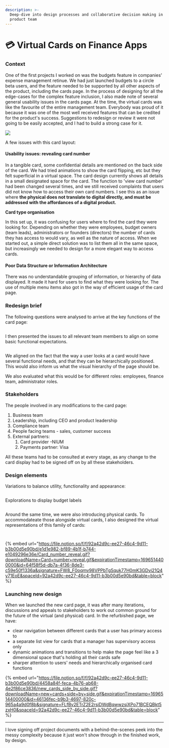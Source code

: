 ```yaml
---
description: >-
  Deep-dive into design processes and collaborative decision making in the
  product team
---
```


# 💳 Virtual Cards on Finance Apps

### Context

One of the first projects I worked on was the budgets feature in companies' expense management retinue. We had just launched budgets to a circle beta users, and the feature needed to be supported by all other aspects of the product, including the cards page. In the process of designing for all the edge-cases for the complex feature inclusion, I also made note of several general usability issues in the cards page. At the time, the virtual cards was like the favourite of the entire management team. Everybody was proud of it because it was one of the most well received features that can be credited for the product's success. Suggestions to redesign or review it were not going to be easily accepted, and I had to build a strong case for it.&#x20;

![](<../../.gitbook/assets/image (175).png>)&#x20;

A few issues with this card layout:&#x20;

#### Usability issues: revealing card number

In a tangible card, some confidential details are mentioned on the back side of the card. We had tried animations to show the card flipping, etc but they felt superficial in a virtual space. The card design currently shows all details in a small designated space for the card. The function to 'view card number' had been changed several times, and we still received complaints that users did not know how to access their own card numbers. I see this as an issue where **the physical does not translate to digital directly, and must be addressed with the affordances of a digital product.**&#x20;

**Card type organisation**

In this set up, it was confusing for users where to find the card they were looking for. Depending on whether they were employees, budget owners (team leads), administrators or founders (directors) the number of cards they has access to would vary, as well as the nature of access. When we started out, a simple direct solution was to list them all in the same space, but increasingly we needed to design for a more elegant way to access cards.&#x20;

#### Poor Data Structure or Information Architecture

There was no understandable grouping of information, or hierarchy of data displayed. It made it hard for users to find what they were looking for. The use of multiple menu items also got in the way of efficient usage of the card page.

### Redesign brief

The following questions were analysed to arrive at the key functions of the card page:

<figure><img src="../../.gitbook/assets/image (176).png" alt=""><figcaption></figcaption></figure>

I then presented the issues to all relevant team members to align on some basic functional expectations.

<figure><img src="../../.gitbook/assets/image (177).png" alt=""><figcaption></figcaption></figure>

We aligned on the fact that the way a user looks at a card would have several functional needs, and that they can be hierarchically positioned. This would also inform us what the visual hierarchy of the page should be.

We also evaluated what this would be for different roles: employees, finance team, administrator roles.

### Stakeholders

The people involved in any modifications to the card page:

1. Business team
2. Leadership, including CEO and product leadership
3. Compliance team
4. People facing teams - sales, customer success
5. External partners:
   1. Card provider -NIUM
   2. Payments partner: Visa

All these teams had to be consulted at every stage, as any change to the card display had to be signed off on by all these stakeholders.&#x20;

### Design elements



Variations to balance utility, functionality and appearance:

<figure><img src="../../.gitbook/assets/image (178).png" alt=""><figcaption></figcaption></figure>

Explorations to display budget labels

<figure><img src="../../.gitbook/assets/image (179).png" alt=""><figcaption></figcaption></figure>

Around the same time, we were also introducing physical cards. To accommodateate those alongside virtual cards, I also designed the virtual representations of this family of cards:

<figure><img src="../../.gitbook/assets/image (182).png" alt=""><figcaption></figcaption></figure>

<figure><img src="../../.gitbook/assets/image (180).png" alt=""><figcaption></figcaption></figure>

{% embed url="https://file.notion.so/f/f/92a42d9c-ee27-46c4-9d11-b3b00d5e90bd/e1d1e982-bf89-4b1f-b744-e1049296e36e/Card_number_reveal.gif?downloadName=Card+number+reveal.gif&expirationTimestamp=1696514400000&id=64f58f5d-db7a-4f36-8de3-c59e50f1336a&signature=FW8_F0oqmv98VPPbTgSquk77H0mK3GDvi21Q4y71EoE&spaceId=92a42d9c-ee27-46c4-9d11-b3b00d5e90bd&table=block" %}

### Launching new design

When we launched the new card page, it was after many iterations, discussions and appeals to stakeholders to work out common ground for the future of the virtual (and physical) card. In the refurbished page, we have:

* clear navigation between different cards that a user has primary access to
* a separate list view for cards that a manager has supervisory access only
* dynamic animations and transitions to help make the page feel like a 3 dimensional space that's holding all their cards safe
* sharper attention to users' needs and hierarchically organised card functions

{% embed url="https://file.notion.so/f/f/92a42d9c-ee27-46c4-9d11-b3b00d5e90bd/4458a84f-feca-4b76-ab68-4e2f86ce3836/new_cards_side_by_side.gif?downloadName=new+cards+side+by+side.gif&expirationTimestamp=1696514400000&id=46136fec-b9b3-4697-820c-965a4a9d0f8b&signature=FLfBv2ETrZ2E2rsiDWdBqwwzsiXPo71BCEQBkt5zxH0&spaceId=92a42d9c-ee27-46c4-9d11-b3b00d5e90bd&table=block" %}

***

I love signing off project documents with a behind-the-scenes peek into the messy complexity because it just won't show through in the finished work, by design.

<figure><img src="../../.gitbook/assets/image (181).png" alt=""><figcaption></figcaption></figure>
